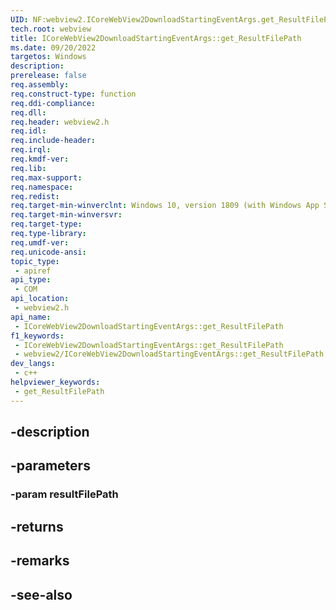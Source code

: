 ```yaml
---
UID: NF:webview2.ICoreWebView2DownloadStartingEventArgs.get_ResultFilePath
tech.root: webview
title: ICoreWebView2DownloadStartingEventArgs::get_ResultFilePath
ms.date: 09/20/2022
targetos: Windows
description: 
prerelease: false
req.assembly: 
req.construct-type: function
req.ddi-compliance: 
req.dll: 
req.header: webview2.h
req.idl: 
req.include-header: 
req.irql: 
req.kmdf-ver: 
req.lib: 
req.max-support: 
req.namespace: 
req.redist: 
req.target-min-winverclnt: Windows 10, version 1809 (with Windows App SDK 1.1 or later)
req.target-min-winversvr: 
req.target-type: 
req.type-library: 
req.umdf-ver: 
req.unicode-ansi: 
topic_type:
 - apiref
api_type:
 - COM
api_location:
 - webview2.h
api_name:
 - ICoreWebView2DownloadStartingEventArgs::get_ResultFilePath
f1_keywords:
 - ICoreWebView2DownloadStartingEventArgs::get_ResultFilePath
 - webview2/ICoreWebView2DownloadStartingEventArgs::get_ResultFilePath
dev_langs:
 - c++
helpviewer_keywords:
 - get_ResultFilePath
---
```


## -description

## -parameters

### -param resultFilePath

## -returns

## -remarks

## -see-also

